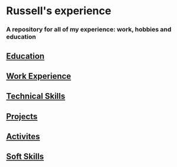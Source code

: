 # Russell's experience

### A repository for all of my experience: work, hobbies and education

## [Education](education.md)
## [Work Experience](jobs.md)
## [Technical Skills](technical.md)
## [Projects](projects.md)
## [Activites](activities.md)
## [Soft Skills](softskills.md)


